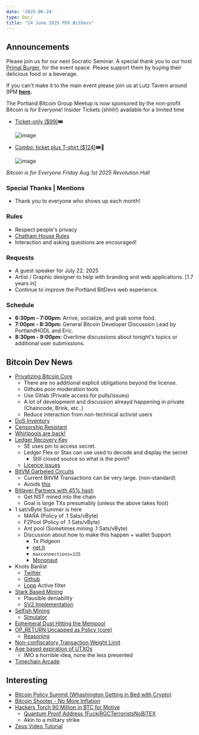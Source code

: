 ```yaml
---
date: '2025-06-24'
type: Doc/
title: "24 June 2025 PDX BitDevs"
---
```


## Announcements

Please join us for our next Socratic Seminar. A special thank you to our host <a href="https://dicksprimalburger.com/" data-no-summary>Primal Burger</a>, for the event space. Please support them by buying their delicious food or a beverage.

If you can't make it to the main event please join us at Lutz Tavern around 9PM **<a href="https://www.lutztavern.com/" data-no-summary>here</a>.**

The Portland Bitcoin Group Meetup is now sponsored by the non-profit Bitcoin is for Everyone!
Insider Tickets (shhh!) available for a limited time
- [Ticket-only ($99)](https://pay.zaprite.com/pl_r0iZfbk20s)🎟
  
  ![image](https://github.com/user-attachments/assets/0d0a9967-cc65-4674-b341-c0865256eed3)

- [Combo: ticket plus T-shirt ($124)](https://pay.zaprite.com/pl_qd6uXJ80ZQ)🎟👕
  
  ![image](https://github.com/user-attachments/assets/529d2ad8-db78-4177-809c-ef415aebd00d)


_Bitcoin is for Everyone_
_Friday Aug 1st 2025_
_Revolution Hall_

### Special Thanks | Mentions

- Thank you to everyone who shows up each month!

### Rules

- Respect people's privacy
- [Chatham House Rules](https://www.chathamhouse.org/about-us/chatham-house-rule)
- Interaction and asking questions are encouraged!

### Requests

- A guest speaker for July 22. 2025
- Artist / Graphic designer to help with branding and web applications. [1.7 years in]
- Continue to improve the Portland BitDevs web experience.

### Schedule

- **6:30pm - 7:00pm:** Arrive, socialize, and grab some food.
- **7:00pm - 8:30pm:** General Bitcoin Developer Discussion Lead by PortlandHODL and Eric.
- **8:30pm - 9:00pm:** Overtime discussions about tonight's topics or additional user submissions.

## Bitcoin Dev News
- [Privatizing Bitcoin Core](https://mailing-list.bitcoindevs.xyz/bitcoindev/CABaSBax-meEsC2013zKYJnC3phFFB_W3cHQLroUJcPDZKsjB8w@mail.gmail.com/)
  - There are no additional explicit obligations beyond the license. 
  - Githubs poor moderation tools
  - Use Gitlab (Private access for pulls/issues)
  - A lot of development and discussion alreayd happening in private (Chaincode, Brink, etc..)
  - Reduce interaction from non-technical activist users
- [DoS Inventory](https://b10c.me/observations/15-inv-to-send-queue/)
- [Censorship Resistant](https://censorshipresistant.com/)
- [Whirlpools are back!](https://ashigaru.rs/news/announcement-whirlpool/)
- [Ledger Recovery Key](https://x.com/P3b7_/status/1937501354232008974)
  - SE uses pin to access secret.
  - Ledger Flex or Stax can use used to decode and display the secret
     - Still closed source so what is the point?
  - [Licence issues](https://x.com/btcqna/status/1937525905917702297)
- [BitVM Garbeled Circuits](https://rubin.io/public/pdfs/delbrag.pdf)
  - Current BitVM Transactions can be very large. (non-standard)
  - Avoids [this](https://medium.com/@Bitlayer/first-bitvm-bridge-use-case-successfully-executed-on-bitcoin-mainnet-105477bce266)
- [Bitlayer Partners with 45% hash](https://blog.bitlayer.org/bitlayer-partners-with-major-mining-pools/)
  - Get NST mined into the chain
  - Goal is large TXs presumably (unless the above takes foot)
- 1 sat/vByte Summer is here
  - MARA (Policy of .1 Sats/vByte)
  - F2Pool (Policy of .1 Sats/vByte)
  - Ant pool (Sometimes mining .1 Sats/vByte)
  - Discussion about how to make this happen + wallet Support
    - Tx Pidgeon
    - [net.h](https://github.com/bitcoin/bitcoin/blob/master/src/net.h)
    - ```maxconnections=125```
    - [Mononaut](https://x.com/mononautical/status/1932099710401356077)
- Knots Banlist
  - [Twitter](https://x.com/aeonBTC/status/1936838919833919853)
  - [Github](https://github.com/aeonBTC/Knots-Banlist)
  - [Lopp](https://x.com/lopp/status/1936907218638823756) Active filter
- [Stark Based Mining](https://x.com/dimahledba/status/1935354385795592491)
  - Plausible deniability
  - [SV2 Implementation ](https://github.com/starkware-bitcoin/stratum)
- [Selfish Mining](https://delvingbitcoin.org/t/where-does-the-33-33-threshold-for-selfish-mining-come-from/1757)
  - [Simulator](https://github.com/darosior/miningsimulation)
- [Ephemeral Dust Hitting the Mempool](https://mempool.space/tx/50bb2e1ae25b8c9ce49e254ed7b92a7af3ed8862dea836b2013b990d3cd3238c?showFlow=true#flow)
- [OP_RETURN Uncapped as Policy (core)](https://github.com/bitcoin/bitcoin/pull/32406)
  - [Reasoning](https://github.com/bitcoin/bitcoin/pull/32406#issuecomment-2955614286)
- [Non-confiscatory Transaction Weight Limit](https://delvingbitcoin.org/t/non-confiscatory-transaction-weight-limit/1732)
- [Age based expiration of UTXOs](https://delvingbitcoin.org/t/dust-expiry-clean-the-utxo-set-from-spam/1707)
  - IMO a horrible idea, none the less presented
- [Timechain Arcade](https://timechainarcade.com/)

## Interesting
- [Bitcoin Policy Summit (Whashington Getting in Bed with Crypto)](https://www.btcpolicysummit.org/)
- [Bitcoin Shooter - No More Inflation](https://x.com/BitcoinShooter/status/1852007873691422875)
- [Hackers Torch 90 Million in BTC for Motive](https://x.com/BitcoinNewsCom/status/1935443909951336910)
  - [Quantum Proof Address 1FuckiRGCTerroristsNoBiTEX](https://x.com/BitcoinNewsCom/status/1935443912786681930)
  - Akin to a military strike
- [Zeus Video Tutorial](https://www.youtube.com/watch?v=bDzbKH5dwys)
